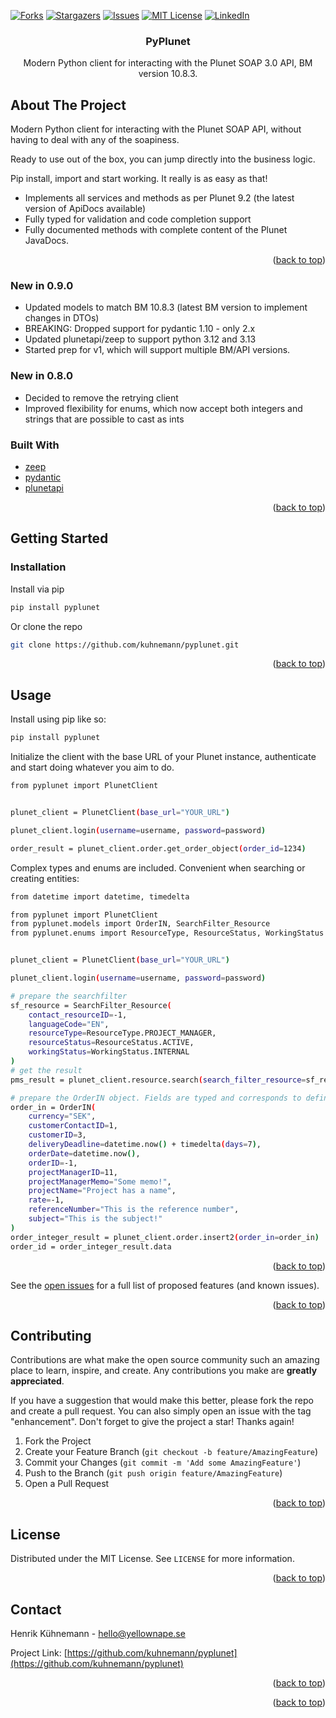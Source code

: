 <div id="top">


<!-- PROJECT SHIELDS -->


[![Forks][forks-shield]][forks-url]
[![Stargazers][stars-shield]][stars-url]
[![Issues][issues-shield]][issues-url]
[![MIT License][license-shield]][license-url]
[![LinkedIn][linkedin-shield]][linkedin-url]



<!-- PROJECT LOGO -->


<h3 align="center">PyPlunet</h3>

  <p align="center">
    Modern Python client for interacting with the Plunet SOAP 3.0 API, BM version 10.8.3.
    <br />


  </p>

</div>

<!-- ABOUT THE PROJECT -->

## About The Project
Modern Python client for interacting with the Plunet SOAP API, without having to deal with any of the soapiness.

Ready to use out of the box, you can jump directly into the business logic. 

Pip install, import and start working. It really is as easy as that! 

- Implements all services and methods as per Plunet 9.2 (the latest version of ApiDocs available)
- Fully typed for validation and code completion support
- Fully documented methods with complete content of the Plunet JavaDocs.

<p align="right">(<a href="#top">back to top</a>)</p>

### New in 0.9.0
- Updated models to match BM 10.8.3 (latest BM version to implement changes in DTOs)
- BREAKING: Dropped support for pydantic 1.10 - only 2.x 
- Updated plunetapi/zeep to support python 3.12 and 3.13
- Started prep for v1, which will support multiple BM/API versions.

### New in 0.8.0
- Decided to remove the retrying client 
- Improved flexibility for enums, which now accept both integers and strings that are possible to cast as ints


### Built With

* [zeep](https://docs.python-zeep.org/en/master/)
* [pydantic](https://docs.pydantic.dev/)
* [plunetapi](https://github.com/kuhnemann/plunetapi/)


<p align="right">(<a href="#top">back to top</a>)</p>



<!-- GETTING STARTED -->

## Getting Started

### Installation


Install via pip

   ```sh
   pip install pyplunet
   ```

Or clone the repo

   ```sh
   git clone https://github.com/kuhnemann/pyplunet.git
   ```

<p align="right">(<a href="#top">back to top</a>)</p>



<!-- USAGE EXAMPLES -->

## Usage

Install using pip like so:

```sh
pip install pyplunet
```

Initialize the client with the base URL of your Plunet instance, authenticate and start doing whatever you aim to do.


```sh
from pyplunet import PlunetClient


plunet_client = PlunetClient(base_url="YOUR_URL")

plunet_client.login(username=username, password=password)

order_result = plunet_client.order.get_order_object(order_id=1234)
```


Complex types and enums are included. Convenient when searching or creating entities:

```sh
from datetime import datetime, timedelta

from pyplunet import PlunetClient
from pyplunet.models import OrderIN, SearchFilter_Resource
from pyplunet.enums import ResourceType, ResourceStatus, WorkingStatus


plunet_client = PlunetClient(base_url="YOUR_URL")

plunet_client.login(username=username, password=password)

# prepare the searchfilter
sf_resource = SearchFilter_Resource(
    contact_resourceID=-1,
    languageCode="EN",
    resourceType=ResourceType.PROJECT_MANAGER,
    resourceStatus=ResourceStatus.ACTIVE,
    workingStatus=WorkingStatus.INTERNAL
)
# get the result
pms_result = plunet_client.resource.search(search_filter_resource=sf_resource)

# prepare the OrderIN object. Fields are typed and corresponds to definition from XSD.
order_in = OrderIN(
    currency="SEK",
    customerContactID=1,
    customerID=3,
    deliveryDeadline=datetime.now() + timedelta(days=7),
    orderDate=datetime.now(),
    orderID=-1,
    projectManagerID=11,
    projectManagerMemo="Some memo!",
    projectName="Project has a name",
    rate=-1,
    referenceNumber="This is the reference number",
    subject="This is the subject!"
)
order_integer_result = plunet_client.order.insert2(order_in=order_in)
order_id = order_integer_result.data
```


<p align="right">(<a href="#top">back to top</a>)</p>




See the [open issues](https://github.com/kuhnemann/pyplunet/issues) for a full list of proposed features (and known
issues).

<p align="right">(<a href="#top">back to top</a>)</p>



<!-- CONTRIBUTING -->

## Contributing

Contributions are what make the open source community such an amazing place to learn, inspire, and create. Any
contributions you make are **greatly appreciated**.

If you have a suggestion that would make this better, please fork the repo and create a pull request. You can also
simply open an issue with the tag "enhancement". Don't forget to give the project a star! Thanks again!

1. Fork the Project
2. Create your Feature Branch (`git checkout -b feature/AmazingFeature`)
3. Commit your Changes (`git commit -m 'Add some AmazingFeature'`)
4. Push to the Branch (`git push origin feature/AmazingFeature`)
5. Open a Pull Request

<p align="right">(<a href="#top">back to top</a>)</p>



<!-- LICENSE -->

## License

Distributed under the MIT License. See `LICENSE` for more information.

<p align="right">(<a href="#top">back to top</a>)</p>



<!-- CONTACT -->

## Contact

Henrik Kühnemann - [hello@yellownape.se](mailto:hello@yellownape.se)

Project Link: [https://github.com/kuhnemann/pyplunet](https://github.com/kuhnemann/pyplunet)

<p align="right">(<a href="#top">back to top</a>)</p>



<p align="right">(<a href="#top">back to top</a>)</p>



<!-- MARKDOWN LINKS & IMAGES -->
<!-- https://www.markdownguide.org/basic-syntax/#reference-style-links -->

[contributors-shield]: https://img.shields.io/github/contributors/kuhnemann/pyplunet.svg?style=for-the-badge

[contributors-url]: https://github.com/kuhnemann/pyplunet/graphs/contributors

[forks-shield]: https://img.shields.io/github/forks/kuhnemann/pyplunet.svg?style=for-the-badge

[forks-url]: https://github.com/kuhnemann/pyplunet/network/members

[stars-shield]: https://img.shields.io/github/stars/kuhnemann/pyplunet.svg?style=for-the-badge

[stars-url]: https://github.com/kuhnemann/pyplunet/stargazers

[issues-shield]: https://img.shields.io/github/issues/kuhnemann/pyplunet.svg?style=for-the-badge

[issues-url]: https://github.com/kuhnemann/pyplunet/issues

[license-shield]: https://img.shields.io/github/license/kuhnemann/pyplunet.svg?style=for-the-badge

[license-url]: https://github.com/kuhnemann/pyplunet/blob/main/LICENCE

[linkedin-shield]: https://img.shields.io/badge/-LinkedIn-black.svg?style=for-the-badge&logo=linkedin&colorB=555

[linkedin-url]: https://linkedin.com/in/henrik-kuhnemann

[product-screenshot]: images/screenshot.png
